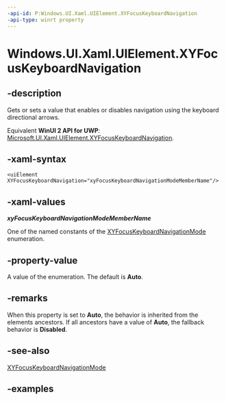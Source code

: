 ```yaml
---
-api-id: P:Windows.UI.Xaml.UIElement.XYFocusKeyboardNavigation
-api-type: winrt property
---
```


<!-- Property syntax.
public XYFocusKeyboardNavigationMode XYFocusKeyboardNavigation { get;  set; }
-->

# Windows.UI.Xaml.UIElement.XYFocusKeyboardNavigation

## -description

Gets or sets a value that enables or disables navigation using the keyboard directional arrows.

Equivalent **WinUI 2 API for UWP**: [Microsoft.UI.Xaml.UIElement.XYFocusKeyboardNavigation](/windows/winui/api/microsoft.ui.xaml.uielement.xyfocuskeyboardnavigation).

## -xaml-syntax

```xaml
<uiElement XYFocusKeyboardNavigation="xyFocusKeyboardNavigationModeMemberName"/>
```

## -xaml-values

***xyFocusKeyboardNavigationModeMemberName***

One of the named constants of the [XYFocusKeyboardNavigationMode](../windows.ui.xaml.input/xyfocuskeyboardnavigationmode.md) enumeration.

## -property-value

A value of the enumeration. The default is **Auto**.

## -remarks

When this property is set to **Auto**, the behavior is inherited from the elements ancestors. If all ancestors have a value of **Auto**, the fallback behavior is **Disabled**.  

## -see-also

[XYFocusKeyboardNavigationMode](../windows.ui.xaml.input/xyfocuskeyboardnavigationmode.md)

## -examples

